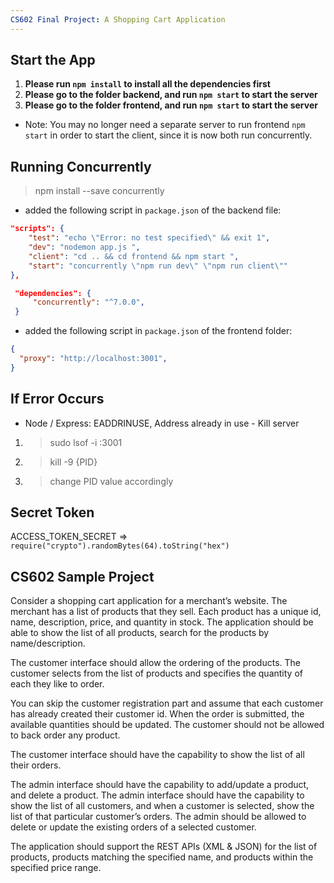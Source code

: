 ```yaml
---
CS602 Final Project: A Shopping Cart Application
---
```

## Start the App

1. **Please run `npm install` to install all the dependencies first**
2. **Please go to the folder backend, and run `npm start` to start the server**
3. **Please go to the folder frontend, and run `npm start` to start the server**

- Note: You may no longer need a separate server to run frontend `npm start` in order to start the client, since it is now both run concurrently.

## Running Concurrently

> npm install --save concurrently
- added the following script in `package.json` of the backend file:

```json
"scripts": {
    "test": "echo \"Error: no test specified\" && exit 1",
    "dev": "nodemon app.js ",
    "client": "cd .. && cd frontend && npm start ",
    "start": "concurrently \"npm run dev\" \"npm run client\""
},
```
```json
 "dependencies": {
     "concurrently": "^7.0.0",
 }
 ```
 
- added the following script in `package.json` of the frontend folder:
```json
{
  "proxy": "http://localhost:3001",
}
```

## If Error Occurs
- Node / Express: EADDRINUSE, Address already in use - Kill server
1. > sudo lsof -i :3001
2. > kill -9 {PID}
3. > change PID value accordingly
 
## Secret Token
ACCESS_TOKEN_SECRET => `require("crypto").randomBytes(64).toString("hex")`
## CS602 Sample Project

Consider a shopping cart application for a merchant’s website. The merchant has a list of products that they sell. Each product has a unique id, name, description, price, and quantity in stock. The application should be able to show the list of all products, search for the products by name/description.

The customer interface should allow the ordering of the products. The customer selects from the list of products and specifies the quantity of each they like to order.

You can skip the customer registration part and assume that each customer has already created their customer id. When the order is submitted, the available quantities should be updated. The customer should not be allowed to back order any product.

The customer interface should have the capability to show the list of all their orders.

The admin interface should have the capability to add/update a product, and delete a product. The admin interface should have the capability to show the list of all customers, and when a customer is selected, show the list of that particular customer’s orders. The admin should be allowed to delete or update the existing orders of a selected customer.

The application should support the REST APIs (XML & JSON) for the list of products, products matching the specified name, and products within the specified price range.